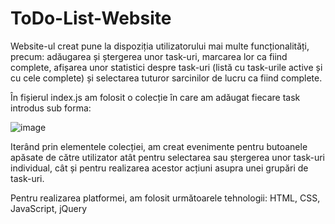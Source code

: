 # ToDo-List-Website

Website-ul creat pune la dispoziția utilizatorului mai multe funcționalități, precum: adăugarea și ștergerea unor task-uri, marcarea lor ca fiind complete, afișarea unor statistici despre task-uri (listă cu task-urile active și cu cele complete) și selectarea tuturor sarcinilor de lucru ca fiind complete.

În fișierul index.js am folosit o colecție în care am adăugat fiecare task introdus sub forma: 

![image](https://user-images.githubusercontent.com/101056750/157088364-77208475-b732-48ef-bab8-d602e32e4dad.png)

Iterând prin elementele colecției, am creat evenimente pentru butoanele apăsate de către utilizator atât pentru selectarea sau ștergerea unor task-uri individual, cât și pentru realizarea acestor acțiuni asupra unei grupări de task-uri.

Pentru realizarea platformei, am folosit următoarele tehnologii: HTML, CSS, JavaScript, jQuery
